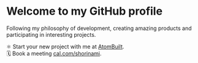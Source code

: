 # Welcome to my GitHub profile

Following my philosophy of development, creating amazing products and participating in interesting projects.

⚛️ Start your new project with me at [AtomBuilt](https://atombuilt.com).
<br/>🗓️ Book a meeting [cal.com/shorinami](https://cal.com/shorinami).



